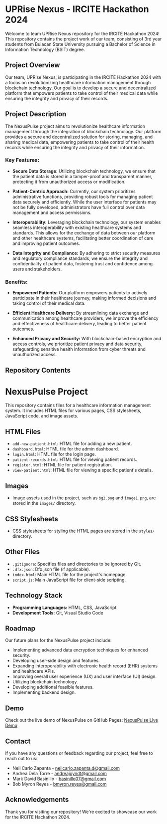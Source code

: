 # UPRise Nexus - IRCITE Hackathon 2024

Welcome to team UPRise Nexus repository for the IRCITE Hackathon 2024! This repository contains the project work of our team, consisting of 3rd year students from Bulacan State University pursuing a Bachelor of Science in Information Technology (BSIT) degree. 

## Project Overview
Our team, UPRise Nexus, is participating in the IRCITE Hackathon 2024 with a focus on revolutionizing healthcare information management through blockchain technology. Our goal is to develop a secure and decentralized platform that empowers patients to take control of their medical data while ensuring the integrity and privacy of their records.

## Project Description
The NexusPulse project aims to revolutionize healthcare information management through the integration of blockchain technology. Our platform provides a secure and decentralized solution for storing, managing, and sharing medical data, empowering patients to take control of their health records while ensuring the integrity and privacy of their information.

### Key Features:
- **Secure Data Storage:** Utilizing blockchain technology, we ensure that the patient data is stored in a tamper-proof and transparent manner, protecting it from unauthorized access or modification.
  
- **Patient-Centric Approach:** Currently, our system prioritizes administrative functions, providing robust tools for managing patient data securely and efficiently. While the user interface for patients may not be fully developed, administrators have full control over data management and access permissions.
  
- **Interoperability:** Leveraging blockchain technology, our system enables seamless interoperability with existing healthcare systems and standards. This allows for the exchange of data between our platform and other healthcare systems, facilitating better coordination of care and improving patient outcomes.
  
- **Data Integrity and Compliance:** By adhering to strict security measures and regulatory compliance standards, we ensure the integrity and confidentiality of patient data, fostering trust and confidence among users and stakeholders.

### Benefits:
- **Empowered Patients:** Our platform empowers patients to actively participate in their healthcare journey, making informed decisions and taking control of their medical data.
  
- **Efficient Healthcare Delivery:** By streamlining data exchange and communication among healthcare providers, we improve the efficiency and effectiveness of healthcare delivery, leading to better patient outcomes.
  
- **Enhanced Privacy and Security:** With blockchain-based encryption and access controls, we prioritize patient privacy and data security, safeguarding sensitive health information from cyber threats and unauthorized access.

## Repository Contents
  # NexusPulse Project
  This repository contains files for a healthcare information management system. It includes HTML files for various pages, CSS stylesheets, JavaScript code, and image assets.
  
  ## HTML Files
  - `add-new-patient.html`: HTML file for adding a new patient.
  - `dashboard.html`: HTML file for the admin dashboard.
  - `login.html`: HTML file for the login page.
  - `patient-records.html`: HTML file for viewing patient records.
  - `register.html`: HTML file for patient registration.
  - `view-patient.html`: HTML file for viewing a specific patient's details.
  
  ## Images
  - Image assets used in the project, such as `bg2.png` and `image1.png`, are stored in the `images/` directory.
  
  ## CSS Stylesheets
  - CSS stylesheets for styling the HTML pages are stored in the `styles/` directory.
  
  ## Other Files
  - `.gitignore`: Specifies files and directories to be ignored by Git.
  - `.dfx.json`: Dfx.json file (if applicable).
  - `index.html`: Main HTML file for the project's homepage.
  - `script.js`: Main JavaScript file for client-side scripting.

## Technology Stack
- **Programming Languages:** HTML, CSS, JavaScript
- **Development Tools:** Git, Visual Studio Code

## Roadmap
Our future plans for the NexusPulse project include:
- Implementing advanced data encryption techniques for enhanced security.
- Developing user-side design and features.
- Expanding interoperability with electronic health record (EHR) systems and healthcare APIs.
- Improving overall user experience (UX) and user interface (UI) design.
- Utilizing blockchain technology.
- Developing additional feasible features.
- Implementing backend design.

## Demo
Check out the live demo of NexusPulse on GitHub Pages: [NexusPulse Live Demo](https://uprise-nexus.github.io/nexuspulse/)

## Contact
If you have any questions or feedback regarding our project, feel free to reach out to us:

- Neil Carlo Zapanta - neilcarlo.zapanta.d@gmail.com
- Andrea Dela Torre - andreajoyndt@gmail.com
- Mark David Basinillo - basinillo07@gmail.com
- Bob Myron Reyes - bmyron.reyes@gmail.com

## Acknowledgements
Thank you for visiting our repository! We're excited to showcase our work for the IRCITE Hackathon 2024.
